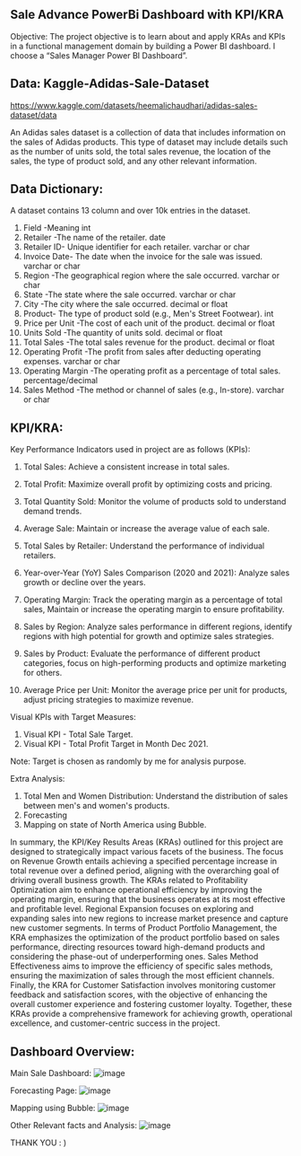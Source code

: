 ## Sale Advance PowerBi Dashboard with KPI/KRA 
Objective: The project objective is to learn about and apply KRAs and KPIs in a functional management domain by building a Power BI dashboard. I choose a “Sales Manager Power BI Dashboard”.


## Data: Kaggle-Adidas-Sale-Dataset
https://www.kaggle.com/datasets/heemalichaudhari/adidas-sales-dataset/data

An Adidas sales dataset is a collection of data that includes information on the sales of Adidas products. This type of dataset may include details such as the number of units sold, the total sales revenue, the location of the sales, the type of product sold, and any other relevant information.

## Data Dictionary:

A dataset contains 13 column and over 10k entries in the dataset.
1. Field 	-Meaning	int
2. Retailer	-The name of the retailer.	date
3. Retailer ID-	Unique identifier for each retailer.	varchar or char
4. Invoice Date-	The date when the invoice for the sale was issued.	varchar or char
5. Region	-The geographical region where the sale occurred.	varchar or char
6. State	-The state where the sale occurred.	varchar or char
7. City	-The city where the sale occurred.	decimal or float
8. Product-	The type of product sold (e.g., Men's Street Footwear).	int
9. Price per Unit	-The cost of each unit of the product.	decimal or float
10. Units Sold	-The quantity of units sold.	decimal or float
11. Total Sales	-The total sales revenue for the product.	decimal or float
12. Operating Profit	-The profit from sales after deducting operating expenses.	varchar or char
13. Operating Margin	-The operating profit as a percentage of total sales.	percentage/decimal
14. Sales Method	-The method or channel of sales (e.g., In-store).	varchar or char
 
## KPI/KRA:
Key Performance Indicators used in project are as follows (KPIs):
1.	Total Sales: Achieve a consistent increase in total sales.

2.	Total Profit: Maximize overall profit by optimizing costs and pricing.

3.	Total Quantity Sold: Monitor the volume of products sold to understand demand trends.

4.	Average Sale: Maintain or increase the average value of each sale.

5.	Total Sales by Retailer: Understand the performance of individual retailers.

6.	Year-over-Year (YoY) Sales Comparison (2020 and 2021): Analyze sales growth or decline over the years.
7.	Operating Margin: Track the operating margin as a percentage of total sales, Maintain or increase the operating margin to ensure profitability.

8.	Sales by Region: Analyze sales performance in different regions, identify regions with high potential for growth and optimize sales strategies.

9.	Sales by Product: Evaluate the performance of different product categories, focus on high-performing products and optimize marketing for others.

10.	Average Price per Unit: Monitor the average price per unit for products, adjust pricing strategies to maximize revenue.


Visual KPIs with Target Measures:
1.	Visual KPI - Total Sale Target.
2.	Visual KPI - Total Profit Target in Month Dec 2021.

Note: Target is chosen as randomly by me for analysis purpose.

Extra Analysis: 
1.	Total Men and Women Distribution: Understand the distribution of sales between men's and women's products.
2.	Forecasting 
3.	Mapping on state of North America using Bubble.


In summary, the KPI/Key Results Areas (KRAs) outlined for this project are designed to strategically impact various facets of the business. The focus on Revenue Growth entails achieving a specified percentage increase in total revenue over a defined period, aligning with the overarching goal of driving overall business growth. The KRAs related to Profitability Optimization aim to enhance operational efficiency by improving the operating margin, ensuring that the business operates at its most effective and profitable level. Regional Expansion focuses on exploring and expanding sales into new regions to increase market presence and capture new customer segments. In terms of Product Portfolio Management, the KRA emphasizes the optimization of the product portfolio based on sales performance, directing resources toward high-demand products and considering the phase-out of underperforming ones. Sales Method Effectiveness aims to improve the efficiency of specific sales methods, ensuring the maximization of sales through the most efficient channels. Finally, the KRA for Customer Satisfaction involves monitoring customer feedback and satisfaction scores, with the objective of enhancing the overall customer experience and fostering customer loyalty. Together, these KRAs provide a comprehensive framework for achieving growth, operational excellence, and customer-centric success in the project.







## Dashboard Overview:
Main Sale Dashboard:
 ![image](https://github.com/Nishu2903/Power-Bi-Dashboard-Advance-/assets/117971452/14593dcd-351d-487c-b5b6-afe71c1e9e77)



Forecasting Page: 
 ![image](https://github.com/Nishu2903/Power-Bi-Dashboard-Advance-/assets/117971452/08f89b6f-e4a6-4dab-8c36-45e527944381)





Mapping using Bubble:
 ![image](https://github.com/Nishu2903/Power-Bi-Dashboard-Advance-/assets/117971452/110ddaf7-65b7-4743-a637-1a3a0e51a49d)





Other Relevant facts and Analysis:
 ![image](https://github.com/Nishu2903/Power-Bi-Dashboard-Advance-/assets/117971452/7e95ff4a-1b47-496a-9848-a8083d32e708)



THANK YOU : )
